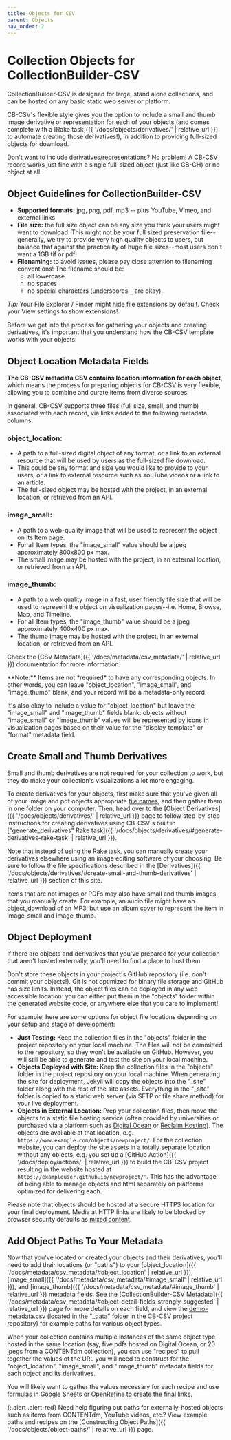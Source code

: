 ```yaml
---
title: Objects for CSV
parent: Objects
nav_order: 2
---
```


# Collection Objects for CollectionBuilder-CSV

CollectionBuilder-CSV is designed for large, stand alone collections, and can be hosted on any basic static web server or platform.

CB-CSV's flexible style gives you the option to include a small and thumb image derivative or representation for each of your objects (and comes complete with a [Rake task]({{ '/docs/objects/derivatives/' | relative_url }}) to automate creating those derivatives!), in addition to providing full-sized objects for download.

Don't want to include derivatives/representations? 
No problem! 
A CB-CSV record works just fine with a single full-sized object (just like CB-GH) or no object at all.

## Object Guidelines for CollectionBuilder-CSV

- **Supported formats:** jpg, png, pdf, mp3 -- plus YouTube, Vimeo, and external links
- **File size:** the full size object can be any size you think your users might want to download. This might not be your full sized preservation file--generally, we try to provide very high quality objects to users, but balance that against the practicality of huge file sizes--most users don't want a 1GB tif or pdf!
- **Filenaming:** to avoid issues, please pay close attention to filenaming conventions! The filename should be:
    - all lowercase
    - no spaces
    - no special characters (underscores `_` are okay).

*Tip:* Your File Explorer / Finder might hide file extensions by default. 
Check your View settings to show extensions!

Before we get into the process for gathering your objects and creating derivatives, it's important that you understand how the CB-CSV template works with your objects:

## Object Location Metadata Fields

**The CB-CSV metadata CSV contains location information for each object**, which means the process for preparing objects for CB-CSV is very flexible, allowing you to combine and curate items from diverse sources.

In general, CB-CSV supports three files (full size, small, and thumb) associated with each record, via links added to the following metadata columns:

### object_location: 

- A path to a full-sized digital object of any format, or a link to an external resource that will be used by users as the full-sized file download.
- This could be any format and size you would like to provide to your users, or a link to external resource such as YouTube videos or a link to an article.
- The full-sized object may be hosted with the project, in an external location, or retrieved from an API.

### image_small: 

- A path to a web-quality image that will be used to represent the object on its Item page.
- For all Item types, the "image_small" value should be a jpeg approximately 800x800 px max.
- The small image may be hosted with the project, in an external location, or retrieved from an API.

### image_thumb: 

- A path to a web quality image in a fast, user friendly file size that will be used to represent the object on visualization pages--i.e. Home, Browse, Map, and Timeline.
- For all Item types, the "image_thumb" value should be a jpeg approximately 400x400 px max.
- The thumb image may be hosted with the project, in an external location, or retrieved from an API.

Check the [CSV Metadata]({{ '/docs/metadata/csv_metadata/' | relative_url }}) documentation for more information.

<div class="alert alert-purple" markdown="1">
**Note:**
Items are not *required* to have any corresponding objects.
In other words, you can leave "object_location", "image_small", and "image_thumb" blank, and your record will be a metadata-only record.

It's also okay to include a value for "object_location" but leave the "image_small" and "image_thumb" fields blank: objects without "image_small" or "image_thumb" values will be represented by icons in visualization pages based on their value for the "display_template" or "format" metadata field.
</div>

## Create Small and Thumb Derivatives

Small and thumb derivatives are not required for your collection to work, but they do make your collection's visualizations a lot more engaging. 

To create derivatives for your objects, first make sure that you've given all of your image and pdf objects appropriate [file names](#object-guidelines-for-collectionbuilder-csv), and then gather them in one folder on your computer.
Then, head over to the [Object Derivatives]({{ '/docs/objects/derivatives/' | relative_url }}) page to follow step-by-step instructions for creating derivatives using CB-CSV's built in ["generate_derivatives" Rake task]({{ '/docs/objects/derivatives/#generate-derivatives-rake-task' | relative_url }}).

Note that instead of using the Rake task, you can manually create your derivatives elsewhere using an image editing software of your choosing.
Be sure to follow the file specifications described in the [Derivatives]({{ '/docs/objects/derivatives/#create-small-and-thumb-derivatives' | relative_url }}) section of this site.

Items that are not images or PDFs may also have small and thumb images that you manually create. 
For example, an audio file might have an object_download of an MP3, but use an album cover to represent the item in image_small and image_thumb.

## Object Deployment

If there are objects and derivatives that you've prepared for your collection that aren't hosted externally, you'll need to find a place to host them.

Don't store these objects in your project's GitHub repository (i.e. don't commit your objects!). 
Git is not optimized for binary file storage and GitHub has size limits.
Instead, the object files can be deployed in any web accessible location: you can either put them in the "objects" folder within the generated website code, or anywhere else that you care to implement!

For example, here are some options for object file locations depending on your setup and stage of development:

- **Just Testing:** Keep the collection files in the "objects" folder in the project repository on your local machine. The files will *not* be committed to the repository, so they won't be available on GitHub. However, you will still be able to generate and test the site on your local machine.
- **Objects Deployed with Site:** Keep the collection files in the "objects" folder in the project repository on your local machine. When generating the site for deployment, Jekyll will copy the objects into the "_site" folder along with the rest of the site assets. Everything in the "_site" folder is copied to a static web server (via SFTP or file share method) for your live deployment.
- **Objects in External Location:** Prep your collection files, then move the objects to a static file hosting service (often provided by universities or purchased via a platform such as [Digital Ocean](https://www.digitalocean.com/) or [Reclaim Hosting](https://reclaimhosting.com/)). The objects are available at that location, e.g. `https://www.example.com/objects/newproject/`. For the collection website, you can deploy the site assets in a totally separate location without any objects, e.g. you set up a [GitHub Action]({{ '/docs/deploy/actions/' | relative_url }}) to build the CB-CSV project resulting in the website hosted at `https://exampleuser.github.io/newproject/'`. This has the advantage of being able to manage objects and html separately on platforms optimized for delivering each.

Please note that objects should be hosted at a secure HTTPS location for your final deployment.
Media at HTTP links are likely to be blocked by browser security defaults as [mixed content](https://developer.mozilla.org/en-US/docs/Web/Security/Mixed_content).

## Add Object Paths To Your Metadata

Now that you've located or created your objects and their derivatives, you'll need to add their locations (or "paths") to your [object_location]({{ '/docs/metadata/csv_metadata/#object_location' | relative_url }}), [image_small]({{ '/docs/metadata/csv_metadata/#image_small' | relative_url }}), and [image_thumb]({{ '/docs/metadata/csv_metadata/#image_thumb' | relative_url }}) metadata fields.
See the [CollectionBuilder-CSV Metadata]({{ '/docs/metadata/csv_metadata/#object-detail-fields-strongly-suggested' | relative_url }}) page for more details on each field, and view the [demo-metadata.csv](https://github.com/CollectionBuilder/collectionbuilder-csv/blob/main/_data/demo-metadata.csv) (located in the "_data" folder in the CB-CSV project repository) for example paths for various object types.

When your collection contains multiple instances of the same object type hosted in the same location (say, five pdfs hosted on Digital Ocean, or 20 jpegs from a CONTENTdm collection), you can use "recipes" to pull together the values of the URL you will need to construct for the "object_location", "image_small", and "image_thumb" metadata fields for each object and its derivatives.

You will likely want to gather the values necessary for each recipe and use formulas in Google Sheets or OpenRefine to create the final links.

{:.alert .alert-red}
Need help figuring out paths for externally-hosted objects such as items from CONTENTdm, YouTube videos, etc.? 
View example paths and recipes on the [Constructing Object Paths]({{ '/docs/objects/object-paths/' | relative_url }}) page.
